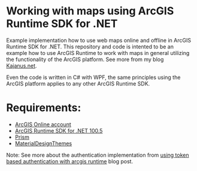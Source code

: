 # Working with maps using ArcGIS Runtime SDK for .NET

Example implementation how to use web maps online and offline in ArcGIS Runtime SDK for .NET. This repository and code is intented to be an example how to use ArcGIS Runtime to work with maps in general utilizing the functionality of the ArcGIS platform. See more from my blog [Kajanus.net](https://kajanus.net/2019/04/28/using-web-maps-in-arcgis-runtime/).

Even the code is written in C# with WPF, the same principles using the ArcGIS platform applies to any other ArcGIS Runtime SDK.

# Requirements:

- [ArcGIS Online account](https://developers.arcgis.com/)
- [ArcGIS Runtime SDK for .NET 100.5](https://developers.arcgis.com/net/latest/)
- [Prism](https://github.com/PrismLibrary/Prism)
- [MaterialDesignThemes](https://github.com/MaterialDesignInXAML/MaterialDesignInXamlToolkit)


Note: See more about the authentication implementation from [using token based authentication with arcgis runtime](https://kajanus.net/2019/04/18/using-token-based-authentication-with-arcgis-runtime/) blog post.
